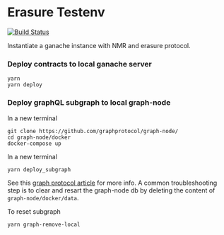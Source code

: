 # Erasure Testenv

[![Build Status](https://github.com/erasureprotocol/erasure-protocol/workflows/CI/badge.svg)](https://github.com/erasureprotocol/erasure-protocol/actions)

Instantiate a ganache instance with NMR and erasure protocol.

### Deploy contracts to local ganache server

```
yarn
yarn deploy
```

### Deploy graphQL subgraph to local graph-node

In a new terminal

```
git clone https://github.com/graphprotocol/graph-node/
cd graph-node/docker
docker-compose up
```

In a new terminal

```
yarn deploy_subgraph
```

See this [graph protocol article](https://thegraph.com/docs/quick-start) for more info. A common troubleshooting step is to clear and resart the graph-node db by deleting the content of `graph-node/docker/data`.

To reset subgraph

```
yarn graph-remove-local
```
